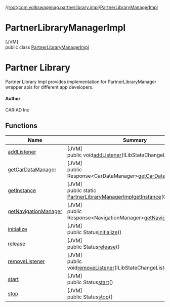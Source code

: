 //[root](../../../index.md)/[com.volkswagenag.partnerlibrary.impl](../index.md)/[PartnerLibraryManagerImpl](index.md)

# PartnerLibraryManagerImpl

[JVM]\
public class [PartnerLibraryManagerImpl](index.md)

# Partner Library

 Partner Library Impl provides implementation for PartnerLibraryManager wrapper apis for different app developers.

#### Author

CARIAD Inc

## Functions

| Name | Summary |
|---|---|
| [addListener](add-listener.md) | [JVM]<br>public void[addListener](add-listener.md)(ILibStateChangeListenerlistener) |
| [getCarDataManager](get-car-data-manager.md) | [JVM]<br>public Response&lt;CarDataManager&gt;[getCarDataManager](get-car-data-manager.md)() |
| [getInstance](get-instance.md) | [JVM]<br>public static [PartnerLibraryManagerImpl](index.md)[getInstance](get-instance.md)(Contextcontext) |
| [getNavigationManager](get-navigation-manager.md) | [JVM]<br>public Response&lt;NavigationManager&gt;[getNavigationManager](get-navigation-manager.md)() |
| [initialize](initialize.md) | [JVM]<br>public Status[initialize](initialize.md)() |
| [release](release.md) | [JVM]<br>public Status[release](release.md)() |
| [removeListener](remove-listener.md) | [JVM]<br>public void[removeListener](remove-listener.md)(ILibStateChangeListenerlistener) |
| [start](start.md) | [JVM]<br>public Status[start](start.md)() |
| [stop](stop.md) | [JVM]<br>public Status[stop](stop.md)() |
